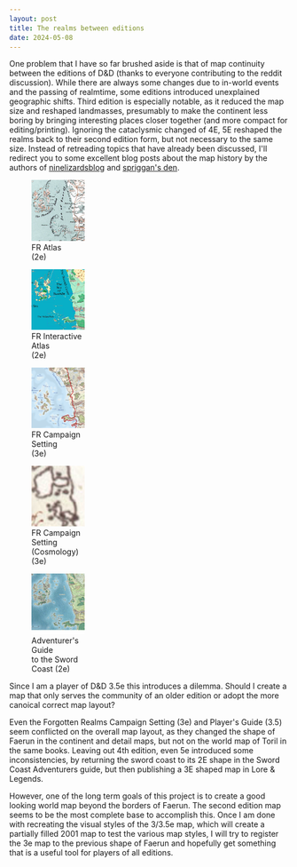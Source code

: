 ```yaml
---
layout: post
title: The realms between editions
date: 2024-05-08
---
```


One problem that I have so far brushed aside is that of map continuity between the editions of D&D (thanks to everyone contributing to the reddit discussion). While there are always some changes due to in-world events and the passing of realmtime, some editions introduced unexplained geographic shifts. Third edition is especially notable, as it reduced the map size and reshaped landmasses, presumably to make the continent less boring by bringing interesting places closer together (and more compact for editing/printing). Ignoring the cataclysmic changed of 4E, 5E reshaped the realms back to their second edition form, but not necessary to the same size. Instead of retreading topics that have already been discussed, I'll redirect you to some excellent blog posts about the map history by the authors of [ninelizardsblog](https://ninelizardsblog.blogspot.com/2019/09/d-forgotten-realms-map-comparison.html) and [spriggan's den](https://spriggans-den.com/2021/11/29/how-the-map-of-faerun-changed-over-time/).

<div>
<figure style="width:19%"><a href="https://raw.githubusercontent.com/jonovotny/vectorized-realms/gh-pages/svg/24-05-08-swordcoast/swordcoast-2e-fra.png" target="_blank"><img src="https://raw.githubusercontent.com/jonovotny/vectorized-realms/gh-pages/svg/24-05-08-swordcoast/swordcoast-2e-fra.png" /></a><figcaption>FR Atlas <br/>(2e)</figcaption></figure>
<figure style="width:19%"><a href="https://raw.githubusercontent.com/jonovotny/vectorized-realms/gh-pages/svg/24-05-08-swordcoast/swordcoast-2e-fria.png" target="_blank"><img src="https://raw.githubusercontent.com/jonovotny/vectorized-realms/gh-pages/svg/24-05-08-swordcoast/swordcoast-2e-fria.png" /></a><figcaption>FR Interactive Atlas <br/>(2e)</figcaption></figure>
<figure style="width:19%"><a href="https://raw.githubusercontent.com/jonovotny/vectorized-realms/gh-pages/svg/24-05-08-swordcoast/swordcoast-3e-2001.png" target="_blank"><img src="https://raw.githubusercontent.com/jonovotny/vectorized-realms/gh-pages/svg/24-05-08-swordcoast/swordcoast-3e-2001.png" /></a><figcaption>FR Campaign Setting <br/>(3e)</figcaption></figure>
<figure style="width:19%"><a href="https://raw.githubusercontent.com/jonovotny/vectorized-realms/gh-pages/svg/24-05-08-swordcoast/swordcoast-3e-frcs.png" target="_blank"><img src="https://raw.githubusercontent.com/jonovotny/vectorized-realms/gh-pages/svg/24-05-08-swordcoast/swordcoast-3e-frcs.png" /></a><figcaption>FR Campaign Setting <br/>(Cosmology) (3e)</figcaption></figure>
<figure style="width:19%"><a href="https://raw.githubusercontent.com/jonovotny/vectorized-realms/gh-pages/svg/24-05-08-swordcoast/swordcoast-5e-scag.png" target="_blank"><img src="https://raw.githubusercontent.com/jonovotny/vectorized-realms/gh-pages/svg/24-05-08-swordcoast/swordcoast-5e-scag.png" /></a><figcaption>Adventurer's Guide <br/>to the Sword Coast (2e)</figcaption></figure>
</div>

Since I am a player of D&D 3.5e this introduces a dilemma. Should I create a map that only serves the community of an older edition or adopt the more canoical correct map layout?

<!--more-->

Even the Forgotten Realms Campaign Setting (3e) and Player's Guide (3.5) seem conflicted on the overall map layout, as they changed the shape of Faerun in the continent and detail maps, but not on the world map of Toril in the same books. Leaving out 4th edition, even 5e introduced some inconsistencies, by returning the sword coast to its 2E shape in the Sword Coast Adventurers guide, but then publishing a 3E shaped map in Lore & Legends.

However, one of the long term goals of this project is to create a good looking world map beyond the borders of Faerun. The second edition map seems to be the most complete base to accomplish this. Once I am done with recreating the visual styles of the 3/3.5e map, which will create a partially filled 2001 map to test the various map styles, I will try to register the 3e map to the previous shape of Faerun and hopefully get something that is a useful tool for players of all editions.